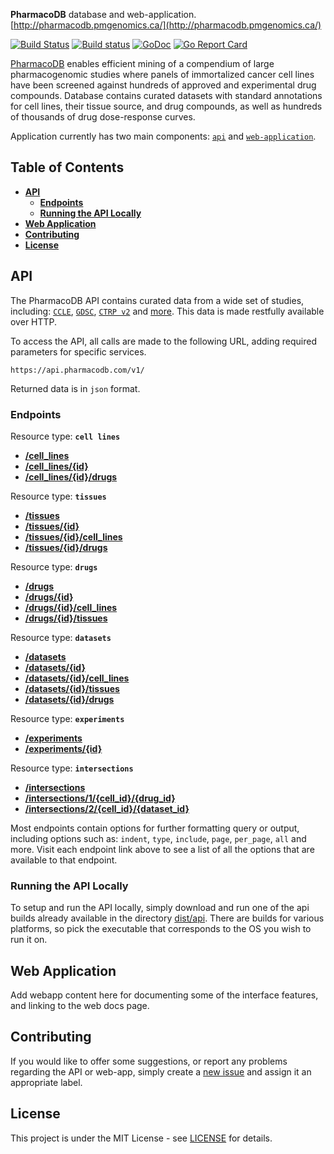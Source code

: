 **PharmacoDB** database and web-application. [http://pharmacodb.pmgenomics.ca/](http://pharmacodb.pmgenomics.ca/)

[![Build Status](https://travis-ci.org/bhklab/PharmacoDB.svg?branch=master)](https://travis-ci.org/bhklab/PharmacoDB)
[![Build status](https://ci.appveyor.com/api/projects/status/9bkwyiu0vkm66y1t?svg=true)](https://ci.appveyor.com/project/assefamaru/pharmacodb)
[![GoDoc](https://godoc.org/github.com/bhklab/PharmacoDB/api?status.svg)](https://godoc.org/github.com/bhklab/PharmacoDB/api)
[![Go Report Card](https://goreportcard.com/badge/github.com/bhklab/PharmacoDB)](https://goreportcard.com/report/github.com/bhklab/PharmacoDB)

[PharmacoDB](http://pharmacodb.pmgenomics.ca/) enables efficient mining of a compendium of large pharmacogenomic studies where panels of immortalized cancer cell lines have been screened against hundreds of approved and experimental drug compounds. Database contains curated datasets with standard annotations for cell lines, their tissue source, and drug compounds, as well as hundreds of thousands of drug dose-response curves.

Application currently has two main components: [`api`](./api) and [`web-application`](./front-end).

## Table of Contents

- [**API**](#api)
  - [**Endpoints**](#endpoints)
  - [**Running the API Locally**](#running-the-api-locally)
- [**Web Application**](#web-application)
- [**Contributing**](#contributing)
- [**License**](#license)

## API

The PharmacoDB API contains curated data from a wide set of studies, including: [`CCLE`](http://software.broadinstitute.org/software/cprg/?q=node/11),
[`GDSC`](http://www.cancerrxgene.org/), [`CTRP v2`](https://portals.broadinstitute.org/ctrp/) and [more](http://pharmacodb.pmgenomics.ca/datasets). This data is made restfully available over HTTP.

To access the API, all calls are made to the following URL, adding required parameters for specific services.

```
https://api.pharmacodb.com/v1/
```

Returned data is in `json` format.

### Endpoints

Resource type: **`cell lines`**

- [**/cell_lines**](./doc/api/template.md)
- [**/cell_lines/{id}**](./doc/api/template.md)
- [**/cell_lines/{id}/drugs**](./doc/api/template.md)

Resource type: **`tissues`**

- [**/tissues**](./doc/api/template.md)
- [**/tissues/{id}**](./doc/api/template.md)
- [**/tissues/{id}/cell_lines**](./doc/api/template.md)
- [**/tissues/{id}/drugs**](./doc/api/template.md)

Resource type: **`drugs`**

- [**/drugs**](./doc/api/template.md)
- [**/drugs/{id}**](./doc/api/template.md)
- [**/drugs/{id}/cell_lines**](./doc/api/template.md)
- [**/drugs/{id}/tissues**](./doc/api/template.md)

Resource type: **`datasets`**

- [**/datasets**](./doc/api/template.md)
- [**/datasets/{id}**](./doc/api/template.md)
- [**/datasets/{id}/cell_lines**](./doc/api/template.md)
- [**/datasets/{id}/tissues**](./doc/api/template.md)
- [**/datasets/{id}/drugs**](./doc/api/template.md)

Resource type: **`experiments`**

- [**/experiments**](./doc/api/template.md)
- [**/experiments/{id}**](./doc/api/template.md)

Resource type: **`intersections`**

- [**/intersections**](./doc/api/template.md)
- [**/intersections/1/{cell_id}/{drug_id}**](./doc/api/template.md)
- [**/intersections/2/{cell_id}/{dataset_id}**](./doc/api/template.md)

Most endpoints contain options for further formatting query or output, including options such as: `indent`, `type`, `include`, `page`, `per_page`, `all` and more. Visit each endpoint link above to see a list of all the options that are available to that endpoint.

### Running the API Locally

To setup and run the API locally, simply download and run one of the api builds already available in the directory [dist/api](dist/api). There are builds for various platforms, so pick the executable that corresponds to the OS you wish to run it on.

## Web Application

Add webapp content here for documenting some of the interface features, and linking to the web docs page.

## Contributing

If you would like to offer some suggestions, or report any problems regarding the API or web-app, simply create a [new issue](https://github.com/bhklab/PharmacoDB/issues/new) and assign it an appropriate label.

## License

This project is under the MIT License - see [LICENSE](LICENSE) for details.
